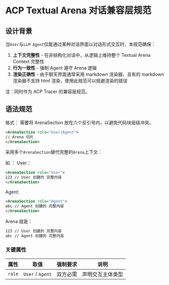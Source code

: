 # ACP Textual Arena 对话兼容层规范  
## 设计背景  
当`User`与`LLM Agent`仅能通过某种对话界面以对话形式交互时，本规范确保：  
1. **上下文完整性** - 在非结构化对话中，从逻辑上维持整个 Textual Arena Context 完整性
2. **行为一致性** - 强制 Agent 遵守 Arena 逻辑
3. **渲染正确性** - 由于聊天界面通常采用 markdown 渲染器，且有的 markdown 渲染器不支持 html 渲染，使用此规范可以规避渲染的错误

注：同时作为 ACP Tracer 的兼容层规范。

## 语法规范  
格式：
需要将 ArenaSection 放在六个反引号内，以避免代码块层级冲突。
``````xml
<ArenaSection role="User|Agent">
// Arena 切片
</ArenaSection>
``````

采用多个`ArenaSection`替代完整的`Arena`上下文：

如 ：
User：
``````xml
<ArenaSection role="User">
123 // User 创建的 完整内容
</ArenaSection>
``````
 
Agent: 
``````xml
<ArenaSection role="Agent">
abc // Agent 创建的 完整内容
</ArenaSection>
``````

Arena 就是：

``````txt
123 // User 创建的 完整内容
abc // Agent 创建的 完整内容
``````

### 关键属性  
| 属性     | 取值               | 强制要求 | 说明       |
| ------ | ---------------- | ---- | -------- |
| `role` | `User` / `Agent` | 双方必需 | 声明交互主体类型 |
